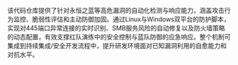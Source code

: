 该代码仓库提供了针对永恒之蓝等高危漏洞的自动化检测与响应能力，涵盖攻击行为监控、脆弱性评估和主动防御加固。通过Linux与Windows双平台的防护脚本，实现对445端口异常连接的实时识别、SMB服务风险的自动修复以及防火墙策略的动态配置，有效支撑红队演练中的安全控制与蓝队防御的应急响应。整个机制可集成到持续集成/安全开发流程中，提升研发环境面对已知漏洞利用的自愈能力和对抗水平。
